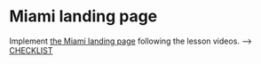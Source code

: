 # Miami landing page
Implement [the Miami landing page](https://www.figma.com/file/nHz8bflIwJaWP3P99vKTH5/miami_home_new?node-id=16033%3A3)
following the lesson videos.
--> [CHECKLIST](https://github.com/mate-academy/layout_miami/blob/master/checklist.md)
